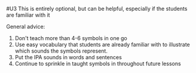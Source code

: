 #U3
This is entirely optional, but can be helpful, especially if the students are familiar with it

General advice:
1. Don't teach more than 4-6 symbols in one go
2. Use easy vocabulary that students are already familiar with to illustrate which sounds the symbols represent.
3. Put the IPA sounds in words and sentences
4. Continue to sprinkle in taught symbols in throughout future lessons